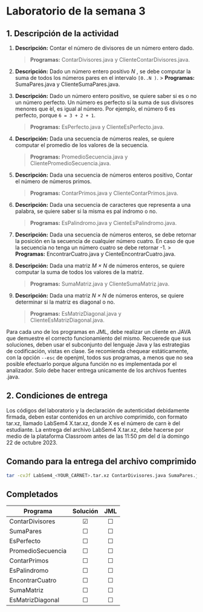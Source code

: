 # Laboratorio de la semana 3

## 1. Descripción de la actividad

1. **Descripción:** Contar el número de divisores de un número entero dado.

   > **Programas:** ContarDivisores.java y ClienteContarDivisores.java.

2. **Descripción:** Dado un número entero positivo _N_ , se debe computar la suma de
   todos los números pares en el intervalo `[0..N )`. > **Programas:** SumaPares.java y ClienteSumaPares.java.

3. **Descripción:** Dado un número entero positivo, se quiere saber si es o no un número perfecto. Un número es perfecto si la suma de sus divisores menores que ́el, es igual al número. Por ejemplo, el número 6 es perfecto, porque `6 = 3 + 2 + 1`.

   > **Programas:** EsPerfecto.java y ClienteEsPerfecto.java.

4. **Descripción:** Dada una secuencia de números reales, se quiere computar el promedio de los valores de la secuencia.

   > **Programas:** PromedioSecuencia.java y ClientePromedioSecuencia.java.

5. **Descripción:** Dada una secuencia de números enteros positivo, Contar el número de números primos.

   > **Programas:** ContarPrimos.java y ClienteContarPrimos.java.

6. **Descripción:** Dada una secuencia de caracteres que representa a una palabra, se quiere saber si la misma es pal ́ındromo o no.

   > **Programas:** EsPalindromo.java y CienteEsPalindromo.java.

7. **Descripción:** Dada una secuencia de números enteros, se debe retornar la posición en la secuencia de cualquier número cuatro. En caso de que la secuencia no
   tenga un número cuatro se debe retornar -1. > **Programas:** EncontrarCuatro.java y CienteEncontrarCuatro.java.

8. **Descripción:** Dada una matriz _M × N_ de números enteros, se quiere computar la suma de todos los valores de la matriz.

   > **Programas:** SumaMatriz.java y ClienteSumaMatriz.java.

9. **Descripción:** Dada una matriz _N × N_ de números enteros, se quiere determinar si la matriz es diagonal o no.
   > **Programas:** EsMatrizDiagonal.java y ClienteEsMatrizDiagonal.java.

Para cada uno de los programas en JML, debe realizar un cliente en JAVA que demuestre el correcto funcionamiento del mismo. Recuerede que sus soluciones, deben usar el subconjunto del lenguaje Java y las estrategias de codificación, vistas en clase. Se recomienda chequear estáticamente, con la opción `--esc` de openjml, todos sus programas, a menos que no sea posible efectuarlo porque alguna función no es implementada por el analizador. Solo debe hacer entrega unicamente de los archivos fuentes .java.

## 2. Condiciones de entrega

Los códigos del laboratorio y la declaración de autenticidad debidamente firmada, deben estar contenidos en un archivo comprimido, con formato tar.xz, llamado LabSem4 X.tar.xz, donde X es el número de carn ́e del estudiante. La entrega del archivo LabSem4 X.tar.xz, debe hacerse por medio de la plataforma Classroom antes de las 11:50 pm del d ́ıa domingo 22 de octubre 2023.

## Comando para la entrega del archivo comprimido

```bash
tar -cvJf LabSem4_<YOUR_CARNET>.tar.xz ContarDivisores.java SumaPares.java EsPerfecto.java PromedioSecuencia.java ContarPrimos.java EsPalindromo.java EncontrarCuatro.java SumaMatriz.java EsMatrizDiagonal.java
```

## Completados

| Programa          | Solución |   JML   |
| ----------------- | :------: | :-----: |
| ContarDivisores   | &#9745;  | &#9744; |
| SumaPares         | &#9744;  | &#9744; |
| EsPerfecto        | &#9744;  | &#9744; |
| PromedioSecuencia | &#9744;  | &#9744; |
| ContarPrimos      | &#9744;  | &#9744; |
| EsPalindromo      | &#9744;  | &#9744; |
| EncontrarCuatro   | &#9744;  | &#9744; |
| SumaMatriz        | &#9744;  | &#9744; |
| EsMatrizDiagonal  | &#9744;  | &#9744; |
